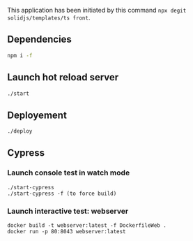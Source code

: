 This application has been initiated by this command `npx degit solidjs/templates/ts front`.

## Dependencies

```sh
npm i -f
```

## Launch hot reload server

```sh
./start
```

## Deployement

```sh
./deploy
```

## Cypress

### Launch console test in watch mode

    ./start-cypress
    ./start-cypress -f (to force build)

### Launch interactive test: webserver

    docker build -t webserver:latest -f DockerfileWeb .
    docker run -p 80:8043 webserver:latest
